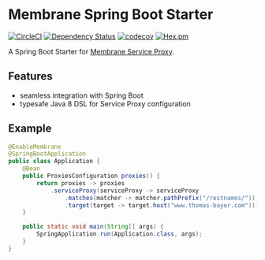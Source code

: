 # Membrane Spring Boot Starter

[![CircleCI](https://circleci.com/gh/helpermethod/membrane-spring-boot-starter.svg?style=shield&circle-token=9ef92911f2b52bad3aef69791b1ea93a035d7d1a)](https://circleci.com/gh/helpermethod/membrane-spring-boot-starter)
[![Dependency Status](https://www.versioneye.com/user/projects/59109d639e070f003f7cb97c/badge.svg?style=flat)](https://www.versioneye.com/user/projects/59109d639e070f003f7cb97c)
[![codecov](https://codecov.io/gh/helpermethod/membrane-spring-boot-starter/branch/master/graph/badge.svg)](https://codecov.io/gh/helpermethod/membrane-spring-boot-starter)
[![Hex.pm](https://img.shields.io/hexpm/l/plug.svg)](https://raw.githubusercontent.com/helpermethod/membrane-spring-boot-starter/master/LICENSE)

A Spring Boot Starter for [Membrane Service Proxy](https://github.com/membrane/service-proxy).

## Features

* seamless integration with Spring Boot
* typesafe Java 8 DSL for Service Proxy configuration

## Example

```java
@EnableMembrane
@SpringBootApplication
public class Application {
    @Bean
    public ProxiesConfiguration proxies() {
        return proxies -> proxies
            .serviceProxy(serviceProxy -> serviceProxy
                .matches(matcher -> matcher.pathPrefix("/restnames/"))
                .target(target -> target.host("www.thomas-bayer.com")));
    }

    public static void main(String[] args) {
        SpringApplication.run(Application.class, args);
    }
}
```
